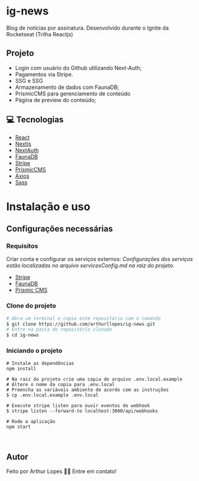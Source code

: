 # ig-news
Blog de notícias por assinatura. Desenvolvido durante o Ignite da Rocketseat (Trilha Reactjs)

## Projeto 

 - Login com usuário do Github utilizando Next-Auth;
 - Pagamentos via Stripe.
 - SSG e SSG
 - Armazenamento de dados com FaunaDB;
 - PrismicCMS para gerenciamento de conteúdo
 - Página de preview do conteúdo;
 

## 💻 Tecnologias
 - [React](https://pt-br.reactjs.org/)
 - [Nextjs](https://nextjs.org/)
 - [NextAuth](https://next-auth.js.org/)
 - [FaunaDB](https://fauna.com/)
 - [Stripe](https://stripe.com/en-br)
 - [PrismicCMS](https://prismic.io/)
 - [Axios](https://axios-http.com/)
 - [Sass](https://sass-lang.com/)

# Instalação e uso

## Configurações necessárias

### **Requisitos**

Criar conta e configurar os serviços externos:
*Configurações dos serviços estão localizadas no arquivo servicesConfig.md na raiz do projeto.*
- [Stripe](https://stripe.com/)
- [FaunaDB](https://fauna.com/)
- [Prismic CMS](https://prismic.io/)

### **Clone do projeto**

```bash
# Abra um terminal e copie este repositório com o comando
$ git clone https://github.com/arthurllopes/ig-news.git
# Entre na pasta do repositório clonado
$ cd ig-news
```

### **Iniciando o projeto**

```
# Instale as dependências
npm install

# Na raiz do projeto crie uma copia do arquivo .env.local.example
# Altere o nome da copia para .env.local
# Preencha as variáveis ambiente de acordo com as instruções
$ cp .env.local.example .env.local

# Execute stripe listen para ouvir eventos do webhook
$ stripe listen --forward-to localhost:3000/api/webhooks 

# Rode a aplicação
npm start
```
<br>

## Autor
Feito por Arthur Lopes 👋🏽 Entre em contato!
